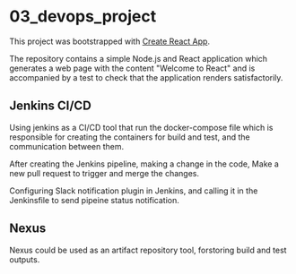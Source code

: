 # 03_devops_project
This project was bootstrapped with [Create React App](https://github.com/facebook/create-react-app).

The repository contains a simple Node.js and React application which generates a web page with the content "Welcome to React" and is accompanied by a test to check that the application renders satisfactorily.

## Jenkins CI/CD

Using jenkins as a CI/CD tool that run the docker-compose file which is responsible for creating the containers for build and test, and the communication between them.

After creating the Jenkins pipeline, making a change in the code,
Make a new pull request to trigger and merge the changes.

Configuring Slack notification plugin in Jenkins, and calling it in the Jenkinsfile to send pipeine status notification.

## Nexus

Nexus could be used as an artifact repository tool, forstoring build and test outputs.